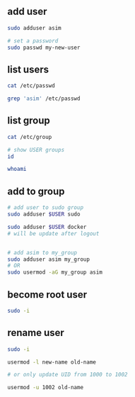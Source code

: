 ## add user
```bash
sudo adduser asim

# set a password
sudo passwd my-new-user
```


## list users
```bash
cat /etc/passwd

grep 'asim' /etc/passwd
```


## list group
```bash
cat /etc/group

# show USER groups
id

whoami
```


## add to group
```bash
# add user to sudo group
sudo adduser $USER sudo

sudo adduser $USER docker
# will be update after logout


# add asim to my_group
sudo adduser asim my_group
# OR
sudo usermod -aG my_group asim
```


## become root user
```bash
sudo -i
```


## rename user
```bash
sudo -i

usermod -l new-name old-name

# or only update UID from 1000 to 1002

usermod -u 1002 old-name
```
